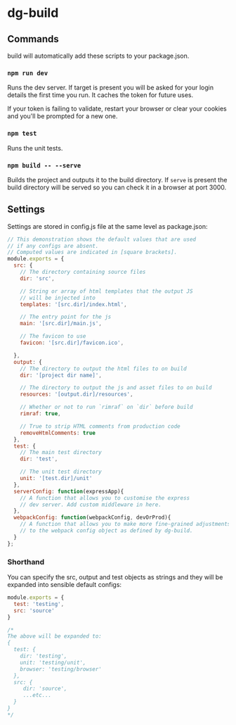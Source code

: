 # dg-build

## Commands
build will automatically add these scripts to your package.json.

### `npm run dev`
Runs the dev server. If target is present you will be asked for your login
details the first time you run. It caches the token for future uses.

If your token is failing to validate, restart your browser or clear your
cookies and you'll be prompted for a new one.

### `npm test`
Runs the unit tests.

### `npm build -- --serve`
Builds the project and outputs it to the build directory. If `serve` is present
the build directory will be served so you can check it in a browser at port 3000.


## Settings
Settings are stored in config.js file at the same level as package.json:

```javascript
// This demonstration shows the default values that are used
// if any configs are absent.
// Computed values are indicated in [square brackets].
module.exports = {
  src: {
    // The directory containing source files
    dir: 'src',

    // String or array of html templates that the output JS
    // will be injected into
    templates: '[src.dir]/index.html',

    // The entry point for the js
    main: '[src.dir]/main.js',

    // The favicon to use
    favicon: '[src.dir]/favicon.ico',

  },
  output: {
    // The directory to output the html files to on build
    dir: '[project dir name]',

    // The directory to output the js and asset files to on build
    resources: '[output.dir]/resources',

    // Whether or not to run `rimraf` on `dir` before build
    rimraf: true,

    // True to strip HTML comments from production code
    removeHtmlComments: true
  },
  test: {
    // The main test directory
    dir: 'test',

    // The unit test directory
    unit: '[test.dir]/unit'
  },
  serverConfig: function(expressApp){
    // A function that allows you to customise the express
    // dev server. Add custom middleware in here.
  },
  webpackConfig: function(webpackConfig, devOrProd){
    // A function that allows you to make more fine-grained adjustments
    // to the webpack config object as defined by dg-build.
  }
};
```

### Shorthand
You can specify the src, output and test objects as strings and they will
be expanded into sensible default configs:

```javascript
module.exports = {
  test: 'testing',
  src: 'source'
}

/*
The above will be expanded to:
{
  test: {
    dir: 'testing',
    unit: 'testing/unit',
    browser: 'testing/browser'
  },
  src: {
     dir: 'source',
     ...etc...
  }
}
*/
```

